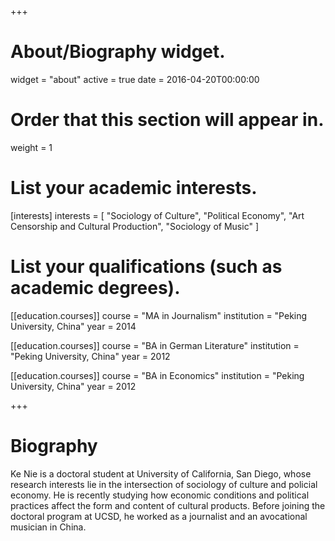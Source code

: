 +++
# About/Biography widget.
widget = "about"
active = true
date = 2016-04-20T00:00:00

# Order that this section will appear in.
weight = 1

# List your academic interests.
[interests]
  interests = [
    "Sociology of Culture",
    "Political Economy",
    "Art Censorship and Cultural Production",
    "Sociology of Music"
  ]

# List your qualifications (such as academic degrees).
[[education.courses]]
  course = "MA in Journalism"
  institution = "Peking University, China"
  year = 2014

[[education.courses]]
  course = "BA in German Literature"
  institution = "Peking University, China"
  year = 2012

[[education.courses]]
  course = "BA in Economics"
  institution = "Peking University, China"
  year = 2012
 
+++

# Biography

Ke Nie is a doctoral student at University of California, San Diego, whose research interests lie in the intersection of sociology of culture and policial economy. He is recently studying how economic conditions and political practices affect the form and content of cultural products. Before joining the doctoral program at UCSD, he worked as a journalist and an avocational musician in China.
